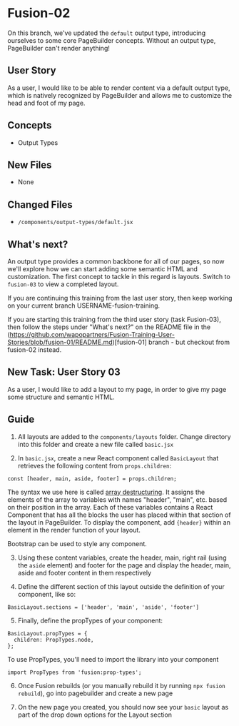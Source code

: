 # Fusion-02
On this branch, we've updated the `default` output type, introducing ourselves to some core PageBuilder concepts. Without an output type, PageBuilder can't render anything!

## User Story
As a user, I would like to be able to render content via a default output type, which is natively recognized by PageBuilder and allows me to customize the head and foot of my page.

## Concepts
- Output Types

## New Files
- None

## Changed Files
- `/components/output-types/default.jsx`

## What's next?
An output type provides a common backbone for all of our pages, so now we'll explore how we can start adding some semantic HTML and customization. The first concept to tackle in this regard is layouts. Switch to `fusion-03` to view a completed layout.

If you are continuing this training from the last user story, then keep working on your current branch USERNAME-fusion-training.

If you are starting this training from the third user story (task Fusion-03), then follow the steps under "What's next?" on the README file in the (https://github.com/wapopartners/Fusion-Training-User-Stories/blob/fusion-01/README.md)[fusion-01] branch - but checkout from fusion-02 instead.

## New Task: User Story 03
As a user, I would like to add a layout to my page, in order to give my page some structure and semantic HTML.

## Guide
1. All layouts are added to the `components/layouts` folder. Change directory into this folder and create a new file called `basic.jsx`

2. In `basic.jsx`, create a new React component called `BasicLayout` that retrieves the following content from `props.children`:
```
const [header, main, aside, footer] = props.children;
```
The syntax we use here is called [array destructuring](https://developer.mozilla.org/en-US/docs/Web/JavaScript/Reference/Operators/Destructuring_assignment#Array_destructuring). It assigns the elements of the array to variables with names "header", "main", etc. based on their position in the array. Each of these variables contains a React Component that has all the blocks the user has placed within that section of the layout in PageBuilder. To display the component, add `{header}` within an element in the render function of your layout.

Bootstrap can be used to style any component.

3. Using these content variables, create the header, main, right rail (using the `aside` element) and footer for the page and display the header, main, aside and footer content in them respectively

4. Define the different section of this layout outside the definition of your component, like so:
```
BasicLayout.sections = ['header', 'main', 'aside', 'footer']
```

5. Finally, define the propTypes of your component:
```
BasicLayout.propTypes = {
  children: PropTypes.node,
};
```
To use PropTypes, you'll need to import the library into your component
```
import PropTypes from 'fusion:prop-types';
```

6. Once Fusion rebuilds (or you manually rebuild it by running `npx fusion rebuild`), go into pagebuilder and create a new page

7. On the new page you created, you should now see your `basic` layout as part of the drop down options for the Layout section